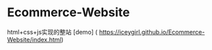 # Ecommerce-Website
html+css+js实现的整站
[demo] ( https://iceygirl.github.io/Ecommerce-Website/index.html)
